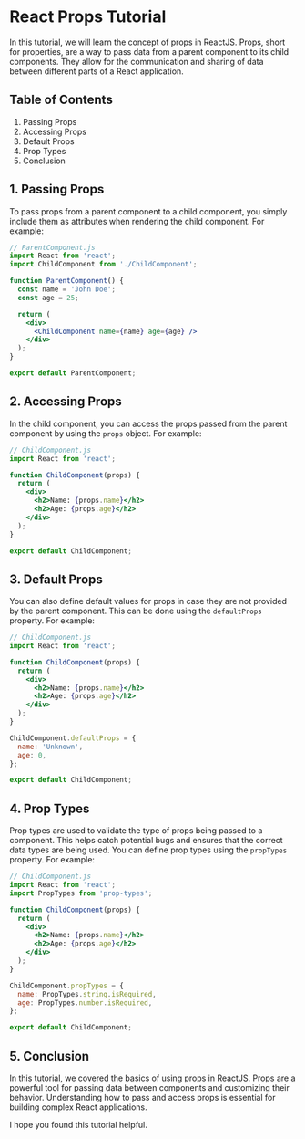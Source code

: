 # React Props Tutorial

In this tutorial, we will learn the concept of props in ReactJS. Props, short for properties, are a way to pass data from a parent component to its child components. They allow for the communication and sharing of data between different parts of a React application.

## Table of Contents

1. Passing Props
2. Accessing Props
3. Default Props
4. Prop Types
5. Conclusion

## 1. Passing Props

To pass props from a parent component to a child component, you simply include them as attributes when rendering the child component. For example:

```jsx
// ParentComponent.js
import React from 'react';
import ChildComponent from './ChildComponent';

function ParentComponent() {
  const name = 'John Doe';
  const age = 25;

  return (
    <div>
      <ChildComponent name={name} age={age} />
    </div>
  );
}

export default ParentComponent;
```

## 2. Accessing Props

In the child component, you can access the props passed from the parent component by using the `props` object. For example:

```jsx
// ChildComponent.js
import React from 'react';

function ChildComponent(props) {
  return (
    <div>
      <h2>Name: {props.name}</h2>
      <h2>Age: {props.age}</h2>
    </div>
  );
}

export default ChildComponent;
```

## 3. Default Props

You can also define default values for props in case they are not provided by the parent component. This can be done using the `defaultProps` property. For example:

```jsx
// ChildComponent.js
import React from 'react';

function ChildComponent(props) {
  return (
    <div>
      <h2>Name: {props.name}</h2>
      <h2>Age: {props.age}</h2>
    </div>
  );
}

ChildComponent.defaultProps = {
  name: 'Unknown',
  age: 0,
};

export default ChildComponent;
```

## 4. Prop Types

Prop types are used to validate the type of props being passed to a component. This helps catch potential bugs and ensures that the correct data types are being used. You can define prop types using the `propTypes` property. For example:

```jsx
// ChildComponent.js
import React from 'react';
import PropTypes from 'prop-types';

function ChildComponent(props) {
  return (
    <div>
      <h2>Name: {props.name}</h2>
      <h2>Age: {props.age}</h2>
    </div>
  );
}

ChildComponent.propTypes = {
  name: PropTypes.string.isRequired,
  age: PropTypes.number.isRequired,
};

export default ChildComponent;
```

## 5. Conclusion

In this tutorial, we covered the basics of using props in ReactJS. Props are a powerful tool for passing data between components and customizing their behavior. Understanding how to pass and access props is essential for building complex React applications.

I hope you found this tutorial helpful.
